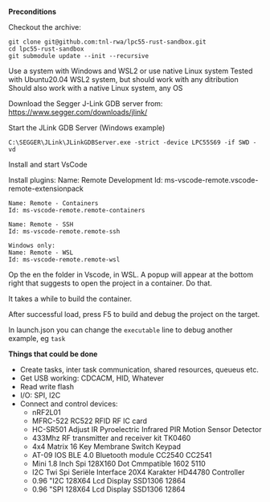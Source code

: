 **Preconditions**

Checkout the archive:
```
git clone git@github.com:tnl-rwa/lpc55-rust-sandbox.git
cd lpc55-rust-sandbox
git submodule update --init --recursive
```

Use a system with Windows and WSL2 or use native Linux system
Tested with Ubuntu20.04 WSL2 system, but should work with any ditribution
Should also work with a native Linux system, any OS

Download the Segger J-Link GDB server from:
https://www.segger.com/downloads/jlink/

Start the JLink GDB Server (Windows example)
```
C:\SEGGER\JLink\JLinkGDBServer.exe -strict -device LPC55S69 -if SWD -vd
```
Install and start VsCode

Install plugins:
    Name: Remote Development
    Id: ms-vscode-remote.vscode-remote-extensionpack

    Name: Remote - Containers
    Id: ms-vscode-remote.remote-containers

    Name: Remote - SSH
    Id: ms-vscode-remote.remote-ssh

    Windows only:
    Name: Remote - WSL
    Id: ms-vscode-remote.remote-wsl


Op the en the folder in Vscode, in WSL.
A popup will appear at the bottom right that suggests to open the project in a container. Do that.

It takes a while to build the container.

After successful load, press F5 to build and debug the project on the target.

In launch.json you can change the `executable` line to debug another example, eg `task`


**Things that could be done**
- Create tasks, inter task communication, shared resources, queueus etc.
- Get USB working: CDCACM, HID, Whatever
- Read write flash
- I/O: SPI, I2C 
- Connect and control devices:
    - nRF2L01
    - MFRC-522 RC522 RFID RF IC card
    - HC-SR501 Adjust IR Pyroelectric Infrared PIR Motion Sensor Detector
    - 433Mhz RF transmitter and receiver kit TK0460
    - 4x4 Matrix 16 Key Membrane Switch Keypad
    - AT-09 IOS BLE 4.0 Bluetooth module CC2540 CC2541 
    - Mini 1.8 Inch Spi 128X160 Dot Cmmpatible 1602 5110
    - I2C Twi Spi Seriële Interface 20X4 Karakter HD44780 Controller
    - 0.96 "I2C 128X64 Lcd Display SSD1306 12864 
    - 0.96 "SPI 128X64 Lcd Display SSD1306 12864 


